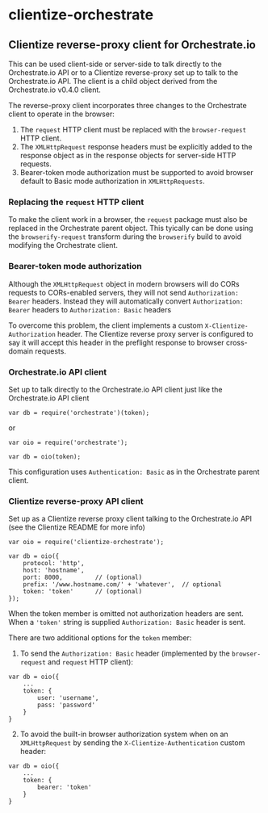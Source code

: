 # clientize-orchestrate
## Clientize reverse-proxy client for Orchestrate.io

This can be used client-side or server-side to talk directly to the Orchestrate.io API or to a Clientize reverse-proxy set up to talk to the Orchestrate.io API. The client is a child object derived from the Orchestrate.io v0.4.0 client.

The reverse-proxy client incorporates three changes to the Orchestrate client to operate in the browser:

1. The `request` HTTP client must be replaced with the `browser-request` HTTP client.
2. The `XMLHttpRequest` response headers must be explicitly added to the response object as in the response objects for server-side HTTP requests.
3. Bearer-token mode authorization must be supported to avoid browser default to Basic mode authorization in `XMLHttpRequests`.

### Replacing the `request` HTTP client
To make the client work in a browser, the `request` package must also be replaced in the Orchestrate parent object. This tyically can be done using the `browserify-request` transform during the `browserify` build to avoid modifying the Orchestrate client.

### Bearer-token mode authorization
Although the `XMLHttpRequest` object in modern browsers will do CORs requests to CORs-enabled servers, they will not send `Authorization: Bearer` headers. Instead they will automatically convert `Authorization: Bearer` headers to `Authorization: Basic` headers

To overcome this problem, the client implements a custom `X-Clientize-Authorization` header.  The Clientize reverse proxy server is configured to say it will accept this header in the preflight response to browser cross-domain requests.
### Orchestrate.io API client
Set up to talk directly to the Orchestrate.io API client just like the Orchestrate.io API client
```
var db = require('orchestrate')(token);
```
or
```
var oio = require('orchestrate');

var db = oio(token);
```
This configuration uses `Authentication: Basic` as in the Orchestrate parent client.
### Clientize reverse-proxy API client
Set up as a Clientize reverse proxy client talking to the Orchestrate.io API (see the Clientize README for more info)
```
var oio = require('clientize-orchestrate');

var db = oio({
	protocol: 'http',
	host: 'hostname',
	port: 8000,   		// (optional)
	prefix: '/www.hostname.com/' + 'whatever',  // optional
	token: 'token'		// (optional)
});
```
When the token member is omitted not authorization headers are sent. When a `'token'` string is supplied `Authorization: Basic` header is sent.

There are two additional options for the `token` member:

1) To send the `Authorization: Basic` header (implemented by the `browser-request` and `request` HTTP client):
```
var db = oio({
    ...
    token: {
        user: 'username',
        pass: 'password'
    }
}
```
2) To avoid the built-in browser authorization system when on an `XMLHttpRequest` by sending the `X-Clientize-Authentication` custom header:
```
var db = oio({
    ...
    token: {
        bearer: 'token'
    }
}
```

